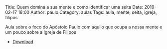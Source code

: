 Title: Quem domina a sua mente e como identificar uma seita
Date: 2019-02-17 18:00
Author: paulo
Category: aulas
Tags: aula, mente, seita, igreja, filipos

Aula sobre o foco do Apóstolo Paulo com aquilo que ocupa a nossa mente e um pouco sobre a Igreja de Filipos 

- [Download](https://www.dropbox.com/s/ikrzw2atysf9pz0/AULA%20-%20EBD%20-%2017%3A02%3A2019.pdf?dl=1)